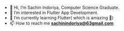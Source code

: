 - 👋 Hi, I’m Sachin Indoriya, Computer Science Graduate.
- 👀 I’m interested in Flutter App Development. 
- 🌱 I’m currently learning Flutter( which is amazing 🤩)
- 📫 How to reach me <b>sachinindoriya@63gmail.com</b>

<!---
codersachin26/codersachin26 is a ✨ special ✨ repository because its `README.md` (this file) appears on your GitHub profile.
You can click the Preview link to take a look at your changes.
--->
